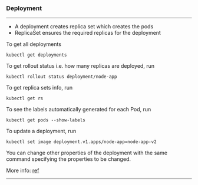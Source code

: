 ### Deployment
---
* A deployment creates replica set which creates the pods
* ReplicaSet ensures the required replicas for the deployment

To get all deployments

```kubectl get deployments```

To get rollout status i.e. how many replicas are deployed, run 

```kubectl rollout status deployment/node-app```

To get replica sets info, run 

```kubectl get rs```

To see the labels automatically generated for each Pod, run 

```kubectl get pods --show-labels```

To update a deployment, run 

```kubectl set image deployment.v1.apps/node-app=node-app-v2```

You can change other properties of the deployment with the same command specifying the properties to be changed.

More info: [ref](https://kubernetes.io/docs/concepts/workloads/controllers/deployment/)

---
